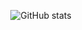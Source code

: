
<div align="center">
  
  ![GitHub stats](https://github-readme-stats.vercel.app/api?username=LeeJunGoo&show_icons=true)

</div>



<!--
**LeeJunGoo/LeeJunGoo** is a ✨ _special_ ✨ repository because its `README.md` (this file) appears on your GitHub profile.

Here are some ideas to get you started:

- 🔭 I’m currently working on ...
- 🌱 I’m currently learning ...
- 👯 I’m looking to collaborate on ...
- 🤔 I’m looking for help with ...
- 💬 Ask me about ...
- 📫 How to reach me: ...
- 😄 Pronouns: ...
- ⚡ Fun fact: ...
-->
